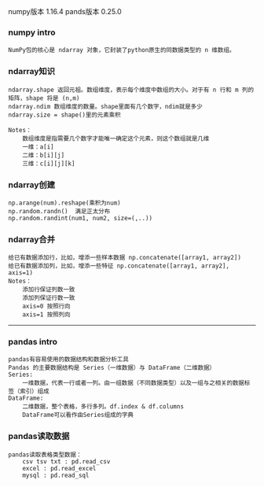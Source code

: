 numpy版本 1.16.4
pands版本 0.25.0

### numpy intro
    NumPy包的核心是 ndarray 对象，它封装了python原生的同数据类型的 n 维数组。

### ndarray知识
    ndarray.shape 返回元祖。数组维度，表示每个维度中数组的大小。对于有 n 行和 m 列的矩阵，shape 将是 (n,m)
    ndarray.ndim 数组维度的数量。shape里面有几个数字，ndim就是多少
    ndarray.size = shape()里的元素乘积
    
    Notes：
        数组维度是指需要几个数字才能唯一确定这个元素，则这个数组就是几维
        一维：a[i]
        二维：b[i][j]
        三维：c[i][j][k]
   
### ndarray创建
    np.arange(num).reshape(乘积为num)
    np.random.randn()  满足正太分布
    np.random.randint(num1, num2, size=(,..))  
    
###  ndarray合并
    给已有数据添加行，比如，增添一些样本数据 np.concatenate([array1, array2])
    给已有数据添加列，比如，增添一些特征 np.concatenate([array1, array2], axis=1)
    Notes：
        添加行保证列数一致
        添加列保证行数一致
        axis=0 按照行向
        axis=1 按照列向
        
__________________________________________________________________________________________

### pandas intro
    pandas有容易使用的数据结构和数据分析工具
    Pandas 的主要数据结构是 Series（一维数据）与 DataFrame（二维数据）
    Series:
        一维数据，代表一行或者一列。由一组数据（不同数据类型）以及一组与之相关的数据标签（索引）组成
    DataFrame:
        二维数据，整个表格，多行多列。df.index & df.columns
        DataFrame可以看作由Series组成的字典
        
    
### pandas读取数据
    pandas读取表格类型数据：
        csv tsv txt : pd.read_csv
        excel : pd.read_excel
        mysql : pd.read_sql
        
        
    